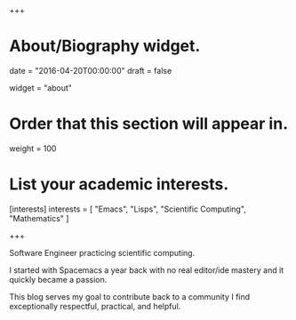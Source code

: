 +++
# About/Biography widget.

date = "2016-04-20T00:00:00"
draft = false

widget = "about"

# Order that this section will appear in.
weight = 100

# List your academic interests.
[interests]
  interests = [
    "Emacs",
    "Lisps",
    "Scientific Computing",
    "Mathematics"
  ]

+++

Software Engineer practicing scientific computing.

I started with Spacemacs a year back with no real editor/ide mastery and
it quickly became a passion.

This blog serves my goal to contribute back to a community I find exceptionally
respectful, practical, and helpful.
